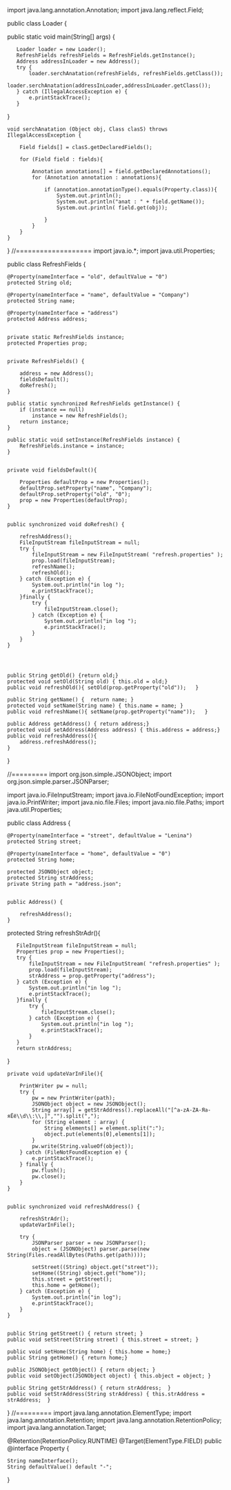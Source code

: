 import java.lang.annotation.Annotation;
import java.lang.reflect.Field;

public class Loader {

   public static void main(String[] args)  {

       Loader loader = new Loader();
       RefreshFields refreshFields = RefreshFields.getInstance();
       Address addressInLoader = new Address();
       try {
           loader.serchAnatation(refreshFields, refreshFields.getClass());
           loader.serchAnatation(addressInLoader,addressInLoader.getClass());
       } catch (IllegalAccessException e) {
           e.printStackTrace();
       }

   }

    void serchAnatation (Object obj, Class clasS) throws IllegalAccessException {

        Field fields[] = clasS.getDeclaredFields();

        for (Field field : fields){

            Annotation annotations[] = field.getDeclaredAnnotations();
            for (Annotation annotation : annotations){

                if (annotation.annotationType().equals(Property.class)){
                    System.out.println();
                    System.out.println("anat : " + field.getName());
                    System.out.println( field.get(obj));

                }
            }
        }
    }


}
//===================
import java.io.*;
import java.util.Properties;

public class RefreshFields {

    @Property(nameInterface = "old", defaultValue = "0")
    protected String old;

    @Property(nameInterface = "name", defaultValue = "Company")
    protected String name;

    @Property(nameInterface = "address")
    protected Address address;


    private static RefreshFields instance;
    protected Properties prop;


    private RefreshFields() {

        address = new Address();
        fieldsDefault();
        doRefresh();
    }

    public static synchronized RefreshFields getInstance() {
        if (instance == null)
            instance = new RefreshFields();
        return instance;
    }

    public static void setInstance(RefreshFields instance) {
        RefreshFields.instance = instance;
    }


    private void fieldsDefault(){

        Properties defaultProp = new Properties();
        defaultProp.setProperty("name", "Company");
        defaultProp.setProperty("old", "0");
        prop = new Properties(defaultProp);
    }


    public synchronized void doRefresh() {

        refreshAddress();
        FileInputStream fileInputStream = null;
        try {
            fileInputStream = new FileInputStream( "refresh.properties" );
            prop.load(fileInputStream);
            refreshName();
            refreshOld();
        } catch (Exception e) {
            System.out.println("in log ");
            e.printStackTrace();
        }finally {
            try {
                fileInputStream.close();
            } catch (Exception e) {
                System.out.println("in log ");
                e.printStackTrace();
            }
        }
    }




    public String getOld() {return old;}
    protected void setOld(String old) { this.old = old;}
    public void refreshOld(){ setOld(prop.getProperty("old"));   }

    public String getName() {  return name; }
    protected void setName(String name) { this.name = name; }
    public void refreshName(){ setName(prop.getProperty("name"));   }

    public Address getAddress() { return address;}
    protected void setAddress(Address address) { this.address = address;}
    public void refreshAddress(){
        address.refreshAddress();
    }

}

//=========
import org.json.simple.JSONObject;
import org.json.simple.parser.JSONParser;

import java.io.FileInputStream;
import java.io.FileNotFoundException;
import java.io.PrintWriter;
import java.nio.file.Files;
import java.nio.file.Paths;
import java.util.Properties;

public class Address {

    @Property(nameInterface = "street", defaultValue = "Lenina")
    protected String street;

    @Property(nameInterface = "home", defaultValue = "0")
    protected String home;

    protected JSONObject object;
    protected String strAddress;
    private String path = "address.json";


    public Address() {

        refreshAddress();
    }


   protected String refreshStrAdr(){

       FileInputStream fileInputStream = null;
       Properties prop = new Properties();
       try {
           fileInputStream = new FileInputStream( "refresh.properties" );
           prop.load(fileInputStream);
           strAddress = prop.getProperty("address");
       } catch (Exception e) {
           System.out.println("in log ");
           e.printStackTrace();
       }finally {
           try {
               fileInputStream.close();
           } catch (Exception e) {
               System.out.println("in log ");
               e.printStackTrace();
           }
       }
       return strAddress;
   }


    private void updateVarInFile(){

        PrintWriter pw = null;
        try {
            pw = new PrintWriter(path);
            JSONObject object = new JSONObject();
            String array[] = getStrAddress().replaceAll("[^a-zA-ZА-Яа-яЁё\\d\\:\\,]","").split(",");
            for (String element : array) {
                String elements[] = element.split(":");
                object.put(elements[0],elements[1]);
            }
            pw.write(String.valueOf(object));
        } catch (FileNotFoundException e) {
            e.printStackTrace();
        } finally {
            pw.flush();
            pw.close();
        }
    }


    public synchronized void refreshAddress() {

        refreshStrAdr();
        updateVarInFile();

        try {
            JSONParser parser = new JSONParser();
            object = (JSONObject) parser.parse(new String(Files.readAllBytes(Paths.get(path))));

            setStreet((String) object.get("street"));
            setHome((String) object.get("home"));
            this.street = getStreet();
            this.home = getHome();
        } catch (Exception e) {
            System.out.println("in log");
            e.printStackTrace();
        }
    }


    public String getStreet() { return street; }
    public void setStreet(String street) { this.street = street; }

    public void setHome(String home) { this.home = home;}
    public String getHome() { return home;}

    public JSONObject getObject() { return object; }
    public void setObject(JSONObject object) { this.object = object; }

    public String getStrAddress() { return strAddress;  }
    public void setStrAddress(String strAddress) { this.strAddress = strAddress;  }


}
//=========
import java.lang.annotation.ElementType;
import java.lang.annotation.Retention;
import java.lang.annotation.RetentionPolicy;
import java.lang.annotation.Target;

@Retention(RetentionPolicy.RUNTIME)
@Target(ElementType.FIELD)
public @interface Property {

    String nameInterface();
    String defaultValue() default "-";

}
